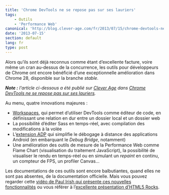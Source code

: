 ```yaml
---
title: 'Chrome DevTools ne se repose pas sur ses lauriers'
tags:
    - Outils
    - 'Performance Web'
canonical: 'http://blog.clever-age.com/fr/2013/07/15/chrome-devtools-ne-se-repose-pas-sur-ses-lauriers/'
date: '2013-07-15'
section: default
lang: fr
type: post
---
```


Alors qu’ils sont déjà reconnus comme étant d’excellente facture, voire même un cran au-dessus de la concurrence, les outils pour développeurs de Chrome ont encore bénéficié d’une exceptionnelle amélioration dans Chrome 28, disponible sur la branche _stable_.

<!-- more -->

<em class="canonical">**Note&nbsp;:** l'article ci-dessous a été publié sur [Clever Age](http://www.clever-age.com/fr/) dans [Chrome DevTools ne se repose pas sur ses lauriers](http://blog.clever-age.com/fr/2013/07/15/chrome-devtools-ne-se-repose-pas-sur-ses-lauriers/).</em>

Au menu, quatre innovations majeures&nbsp;:

*   [Workspaces](https://plus.google.com/+GoogleChromeDevelopers/posts/644qQuBKZeL), qui permet d’utiliser DevTools comme éditeur de code, en définissant une relation en dur entre un dossier local et un dossier web
*   La possibilité d’éditer Sass en temps-réel, avec compilation des modifications à la volée
*   L’[extension ADP](https://chrome.google.com/webstore/detail/adb/dpngiggdglpdnjdoaefidgiigpemgage/details?hl=fr) qui simplifie le débogage à distance des applications Android (en embarquant le _Debug Bridge_, notamment)
*   Une amélioration des outils de mesure de la Performance Web comme Flame Chart (visualisation du traitement JavaScript), la possibilité de visualiser le rendu en temps-réel ou en simulant un _repaint_ en continu, un compteur de FPS, un profiler Canvas…

Les documentations de ces outils sont encore balbutiantes, quand elles ne sont pas absentes, de la documentation officielle. Mais vous pouvez regarder cette [vidéo de Paul Irish qui présente ces nouvelles fonctionnalités](https://www.youtube.com/watch?v=x6qe_kVaBpg) ou vous référer à l’[excellente présentation d’HTML5 Rocks](http://www.html5rocks.com/en/tutorials/developertools/revolutions2013/).
